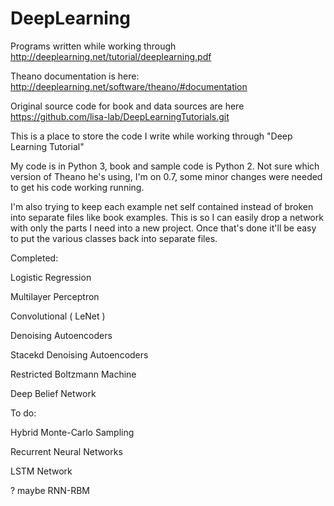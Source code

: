 # DeepLearning
Programs written while working through http://deeplearning.net/tutorial/deeplearning.pdf

Theano documentation is here: http://deeplearning.net/software/theano/#documentation

Original source code for book and data sources are here https://github.com/lisa-lab/DeepLearningTutorials.git


This is a place to store the code I write while working through "Deep Learning Tutorial"

My code is in Python 3, book and sample code is Python 2. Not sure which version of Theano he's using, I'm on 0.7, some minor changes were needed to get his code working running.

I'm also trying to keep each example net self contained instead of broken into separate files like book examples. This is so I can easily drop a network with only the parts I need into a new project. Once that's done it'll be easy to put the various classes back into separate files.


Completed:

Logistic Regression

Multilayer Perceptron

Convolutional ( LeNet )

Denoising Autoencoders

Stacekd Denoising Autoencoders

Restricted Boltzmann Machine

Deep Belief Network


To do:

Hybrid Monte-Carlo Sampling

Recurrent Neural Networks

LSTM Network

? maybe RNN-RBM
